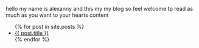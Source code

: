 hello my name is alexanny and this my my blog so feel welcome tp read as much as you want to your hearts content 

<ul>
  {% for post in site.posts %}
    <li>
      <a href="{{ post.url | relative_url }}">{{ post.title }}</a>
    </li>
  {% endfor %}
</ul>
